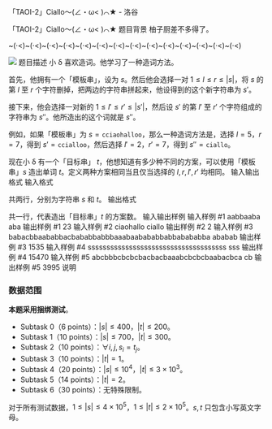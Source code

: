



「TAOI-2」Ciallo～(∠・ω< )⌒★ - 洛谷














「TAOI-2」Ciallo～(∠・ω< )⌒★
题目背景
柚子厨差不多得了。

~(·<)~(·<)~(·<)~(·<)~(·<)~(·<)~(·<)~(·<)~(·<)~(·<)~(·<)~(·<)~(·<)~(·<)

![](https://cdn.luogu.com.cn/upload/image_hosting/0nqiwonz.png)
题目描述
小 δ 喜欢造词。他学习了一种造词方法。

首先，他拥有一个「模板串」，设为 $s$。然后他会选择一对 $1 \le l \le r \le |s|$，将 $s$ 的第 $l$ 至 $r$ 个字符删掉，把两边的字符串拼起来，他设得到的这个新字符串为 $s'$。

接下来，他会选择一对新的 $1 \le l' \le r' \le |s'|$，然后设 $s'$ 的第 $l'$ 至 $r'$ 个字符组成的字符串为 $s''$。他所造出的这个词就是 $s''$。

例如，如果「模板串」为 $s=\texttt{cciaohalloo}$，那么一种造词方法是，选择 $l=5$，$r=7$，得到 $s'=\texttt{ccialloo}$，然后选择 $l'=2$，$r'=7$，得到 $s''=\texttt{ciallo}$。

现在小 δ 有一个「目标串」 $t$，他想知道有多少种不同的方案，可以使用「模板串」$s$ 造出单词 $t$。定义两种方案相同当且仅当选择的 $l,r,l',r'$ 均相同。
输入输出格式
输入格式

共两行，分别为字符串 $s$ 和 $t$。
输出格式

共一行，代表造出「目标串」$t$ 的方案数。
输入输出样例
输入样例 #1
aabbaaba
aba
输出样例 #1
23
输入样例 #2
ciaohallo
ciallo
输出样例 #2
2
输入样例 #3
babacbbaababbacbababbabbbaaabaabababbabbabababba
ababab
输出样例 #3
1535
输入样例 #4
sssssssssssssssssssssssssssssssssssss
sss
输出样例 #4
15470
输入样例 #5
abcbbbcbcbcbacbacbaaabcbcbcbaabacbca
cb
输出样例 #5
3995
说明
### 数据范围

**本题采用捆绑测试**。

- Subtask 0（6 points）：$|s| \le 400$，$|t| \le 200$。
- Subtask 1（10 points）：$|s| \le 700$，$|t| \le 300$。
- Subtask 2（10 points）：$\forall i,j,s_i=t_j$。
- Subtask 3（10 points）：$|t|=1$。
- Subtask 4（20 points）：$|s| \le 10^4$，$|t| \le 3 \times 10^3$。
- Subtask 5（14 points）：$|t|=2$。
- Subtask 6（30 points）：无特殊限制。

对于所有测试数据，$1 \le |s| \le 4 \times 10^5$，$1 \le |t| \le 2 \times 10^5$。$s,t$ 只包含小写英文字母。






